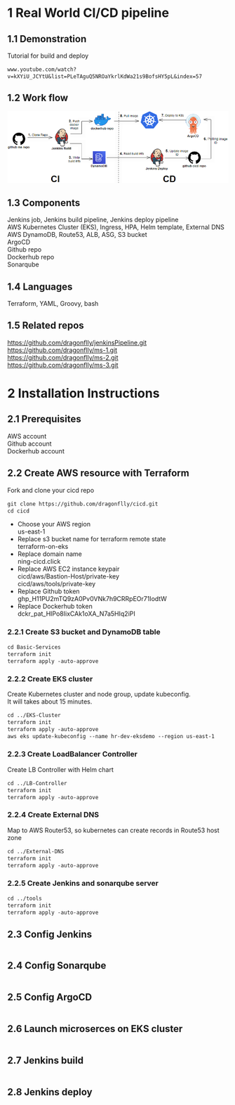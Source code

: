 # 1 Real World CI/CD pipeline
## 1.1 Demonstration
Tutorial for build and deploy
```
www.youtube.com/watch?v=kXYiU_JCYtU&list=PLeTAguQ5NROaYkrlKdWa21s9BofsHY5pL&index=57
```

## 1.2 Work flow
![cicd flow](images/cicd-flow.png)

## 1.3 Components
Jenkins job, Jenkins build pipeline, Jenkins deploy pipeline  
AWS Kubernetes Cluster (EKS), Ingress, HPA, Helm template, External DNS  
AWS DynamoDB, Route53, ALB, ASG, S3 bucket  
ArgoCD  
Github repo  
Dockerhub repo  
Sonarqube  

## 1.4 Languages
Terraform, YAML, Groovy, bash  

## 1.5 Related repos
https://github.com/dragonflly/jenkinsPipeline.git  
https://github.com/dragonflly/ms-1.git  
https://github.com/dragonflly/ms-2.git  
https://github.com/dragonflly/ms-3.git  

# 2 Installation Instructions
## 2.1 Prerequisites
AWS account  
Github account  
Dockerhub account  

## 2.2 Create AWS resource with Terraform
Fork and clone your cicd repo
```
git clone https://github.com/dragonflly/cicd.git
cd cicd
```

- Choose your AWS region  
us-east-1
- Replace s3 bucket name for terraform remote state  
terraform-on-eks
- Replace domain name  
ning-cicd.click
- Replace AWS EC2 instance keypair  
cicd/aws/Bastion-Host/private-key  
cicd/aws/tools/private-key  
- Replace Github token  
ghp_H11PU2mTQ9zA0Pv0VNk7h9CRRpEOr71IodtW
- Replace Dockerhub token  
dckr_pat_HIPo8IixCAk1oXA_N7a5HIq2iPI


### 2.2.1 Create S3 bucket and DynamoDB table
```
cd Basic-Services
terraform init
terraform apply -auto-approve
```

### 2.2.2 Create EKS cluster
Create Kubernetes cluster and node group, update kubeconfig.  
It will takes about 15 minutes.
```
cd ../EKS-Cluster
terraform init
terraform apply -auto-approve
aws eks update-kubeconfig --name hr-dev-eksdemo --region us-east-1
```

### 2.2.3 Create LoadBalancer Controller
Create LB Controller with Helm chart
```
cd ../LB-Controller
terraform init
terraform apply -auto-approve
```

### 2.2.4 Create External DNS
Map to AWS Router53, so kubernetes can create records in Route53 host zone
```
cd ../External-DNS
terraform init
terraform apply -auto-approve
```

### 2.2.5 Create Jenkins and sonarqube server
```
cd ../tools
terraform init
terraform apply -auto-approve
```

## 2.3 Config Jenkins
```

```

## 2.4 Config Sonarqube
```

```

## 2.5 Config ArgoCD
```

```

## 2.6 Launch microserces on EKS cluster
```

```

## 2.7 Jenkins build
```

```

## 2.8 Jenkins deploy
```

```




